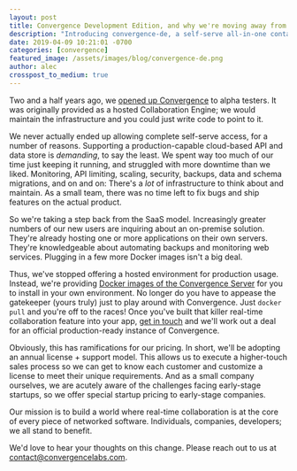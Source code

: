 ```yaml
---
layout: post
title: Convergence Development Edition, and why we're moving away from SaaS
description: "Introducing convergence-de, a self-serve all-in-one container to get started building with Convergence"
date: 2019-04-09 10:21:01 -0700
categories: [convergence]
featured_image: /assets/images/blog/convergence-de.png
author: alec
crosspost_to_medium: true
---
```

Two and a half years ago, we [opened up Convergence](https://convergencelabs.com/blog/2016/11/alpha-product-launched/) to alpha testers.  It was originally provided as a hosted Collaboration Engine; we would maintain the infrastructure and you could just write code to point to it. 

We never actually ended up allowing complete self-serve access, for a number of reasons.  Supporting a production-capable cloud-based API and data store is _demanding_, to say the least.  We spent way too much of our time just keeping it running, and struggled with more downtime than we liked.  Monitoring, API limiting, scaling, security, backups, data and schema migrations, and on and on: There's a _lot_ of infrastructure to think about and maintain.  As a small team, there was no time left to fix bugs and ship features on the actual product.

So we're taking a step back from the SaaS model.  Increasingly greater numbers of our new users are inquiring about an on-premise solution.  They're already hosting one or more applications on their own servers.  They're knowledgeable about automating backups and monitoring web services.  Plugging in a few more Docker images isn't a big deal.

Thus, we've stopped offering a hosted environment for production usage.  Instead, we're providing [Docker images of the Convergence Server](https://hub.docker.com/r/convergencelabs/convergence-de) for you to install in your own environment.  No longer do you have to appease the gatekeeper (yours truly) just to play around with Convergence.  Just `docker pull` and you're off to the races!  Once you've built that killer real-time collaboration feature into your app, [get in touch](https://convergence.io/contact-sales/) and we'll work out a deal for an official production-ready instance of Convergence.

Obviously, this has ramifications for our pricing.   In short, we'll be adopting an annual license + support model.  This allows us to execute a higher-touch sales process so we can get to know each customer and customize a license to meet their unique requirements.  And as a small company ourselves, we are acutely aware of the challenges facing early-stage startups, so we offer special startup pricing to early-stage companies.

Our mission is to build a world where real-time collaboration is at the core of every piece of networked software.  Individuals, companies, developers; we all stand to benefit.  

We'd love to hear your thoughts on this change.  Please reach out to us at [contact@convergencelabs.com](mailto:contact@convergencelabs.com).